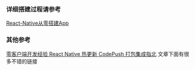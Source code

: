 
### 详细搭建过程请参考

 [React-Native从零搭建App](https://juejin.im/post/5a9f93d96fb9a028d2077c19) 
 
### 其他参考
 
 [零客户端开发经验 React Native 热更新 CodePush 打包集成指北](https://github.com/rccoder/blog/issues/27) 文章下面有很多不错的链接

 
